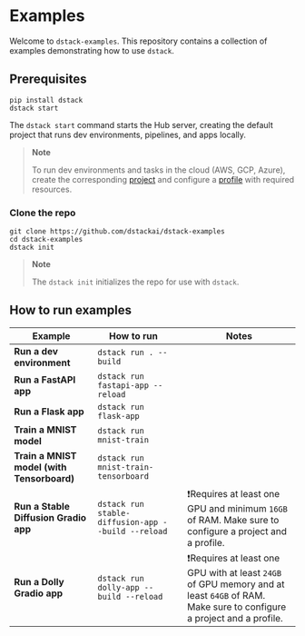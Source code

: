 
# Examples

Welcome to `dstack-examples`. This repository contains a collection of examples
demonstrating how to use `dstack`.

## Prerequisites

```shell
pip install dstack
dstack start
```

The `dstack start` command starts the Hub server, creating the default project that runs dev environments, pipelines,
and apps locally.

> **Note**
>
> To run dev environments and tasks in the cloud (AWS, GCP, Azure),
> create the corresponding [project](https://dstack.ai/docs/guides/projects/)
> and configure a [profile](https://dstack.ai/docs/#defining-profiles) with required resources.

### Clone the repo

```shell
git clone https://github.com/dstackai/dstack-examples
cd dstack-examples
dstack init
```

> **Note**
>
> The `dstack init` initializes the repo for use with `dstack`.

## How to run examples

| Example                                    | How to run                                  |     | Notes                                                                                                                                     |
|--------------------------------------------|---------------------------------------------|:----|-------------------------------------------------------------------------------------------------------------------------------------------|
| **Run a dev environment**                  | `dstack run . --build`                              |     |                                                                                                                                           |
| **Run a FastAPI app**                      | `dstack run fastapi-app --reload`          |     |                                                                                                                                           |
| **Run a Flask app**						 | `dstack run flask-app`                                 |     |
| **Train a MNIST model**                    | `dstack run mnist-train`                   |     |                                                                                                                                           |
| **Train a MNIST model (with Tensorboard)** | `dstack run mnist-train-tensorboard`       |     |                                                                                                                                           |
| **Run a Stable Diffusion Gradio app**      | `dstack run stable-diffusion-app --build --reload` |     | ❗️Requires at least one GPU and minimum `16GB` of RAM. Make sure to configure a project and a profile.                                    |
| **Run a Dolly Gradio app**                 | `dstack run dolly-app --build --reload`            |     | ❗Requires at least one GPU with at least `24GB` of GPU memory and at least `64GB` of RAM. Make sure to configure a project and a profile. |
